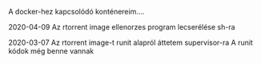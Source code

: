 A docker-hez kapcsolódó konténereim....

2020-04-09	Az rtorrent image ellenorzes program lecserélése sh-ra

2020-03-07	Az rtorrent image-t runit alapról áttetem supervisor-ra
		A runit kódok még benne vannak
